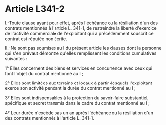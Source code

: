 # Article L341-2

I.-Toute clause ayant pour effet, après l'échéance ou la résiliation d'un des contrats mentionnés à l'article L. 341-1, de restreindre la liberté d'exercice de l'activité commerciale de l'exploitant qui a précédemment souscrit ce contrat est réputée non écrite.

II.-Ne sont pas soumises au I du présent article les clauses dont la personne qui s'en prévaut démontre qu'elles remplissent les conditions cumulatives suivantes :

1° Elles concernent des biens et services en concurrence avec ceux qui font l'objet du contrat mentionné au I ;

2° Elles sont limitées aux terrains et locaux à partir desquels l'exploitant exerce son activité pendant la durée du contrat mentionné au I ;

3° Elles sont indispensables à la protection du savoir-faire substantiel, spécifique et secret transmis dans le cadre du contrat mentionné au I ;

4° Leur durée n'excède pas un an après l'échéance ou la résiliation d'un des contrats mentionnés à l'article L. 341-1.
